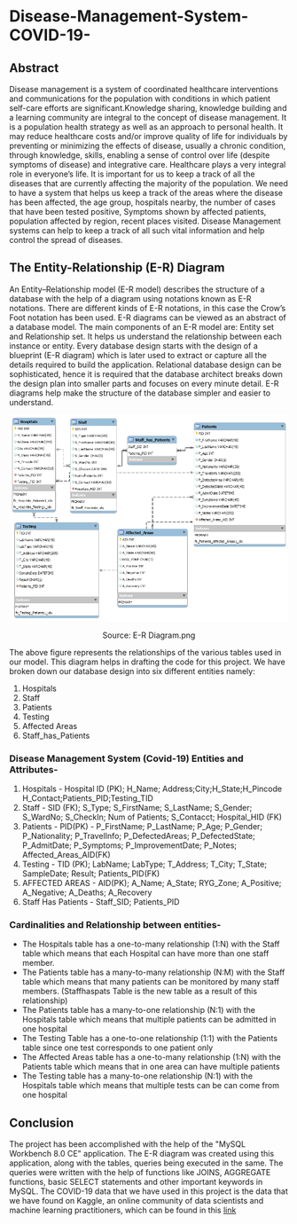 # Disease-Management-System-COVID-19-
## Abstract
Disease management is a system of coordinated healthcare interventions and
communications for the population with conditions in which patient self-care efforts are
significant.Knowledge sharing, knowledge building and a learning community are integral to
the concept of disease management. It is a population health strategy as well as an
approach to personal health. It may reduce healthcare costs and/or improve quality of life for
individuals by preventing or minimizing the effects of disease, usually a chronic condition,
through knowledge, skills, enabling a sense of control over life (despite symptoms of
disease) and integrative care.
Healthcare plays a very integral role in everyone’s life. It is important for us to keep a track of
all the diseases that are currently affecting the majority of the population. We need to have a
system that helps us keep a track of the areas where the disease has been affected, the age
group, hospitals nearby, the number of cases that have been tested positive, Symptoms
shown by affected patients, population affected by region, recent places visited.
Disease Management systems can help to keep a track of all such vital information and help
control the spread of diseases.

## The Entity-Relationship (E-R) Diagram
An Entity–Relationship model (E-R model) describes the structure of a database with the
help of a diagram using notations known as E-R notations. There are different kinds of E-R
notations, in this case the Crow’s Foot notation has been used. E-R diagrams can be viewed
as an abstract of a database model. The main components of an E-R model are: Entity set
and Relationship set. It helps us understand the relationship between each instance or
entity. Every database design starts with the design of a blueprint (E-R diagram) which is
later used to extract or capture all the details required to build the application.
Relational database design can be sophisticated, hence it is required that the database
architect breaks down the design plan into smaller parts and focuses on every minute detail.
E-R diagrams help make the structure of the database simpler and easier to understand.

<p align="center">
    <img src="E-R Diagram.png">
</p>

<p align="center">Source: E-R Diagram.png</p>

The above figure represents the relationships of the various tables used in our model. This diagram
helps in drafting the code for this project. We have broken down our database design into six
different entities
namely:
1. Hospitals
2. Staff
3. Patients
4. Testing
5. Affected Areas
6. Staff_has_Patients

### Disease Management System (Covid-19) Entities and Attributes-
1. Hospitals - Hospital ID (PK); H_Name; Address;City;H_State;H_Pincode
H_Contact;Patients_PID;Testing_TID
2. Staff - SID (FK); S_Type; S_FirstName; S_LastName; S_Gender; S_WardNo;
S_CheckIn; Num of Patients; S_Contacct; Hospital_HID (FK)
3. Patients - PID(PK) - P_FirstName; P_LastName; P_Age; P_Gender; P_Nationality;
P_TravelInfo; P_DefectedAreas; P_DefectedState; P_AdmitDate; P_Symptoms;
P_ImprovementDate; P_Notes; Affected_Areas_AID(FK)
4. Testing - TID (PK); LabName; LabType; T_Address; T_City; T_State; SampleDate;
Result; Patients_PID(FK)
5. AFFECTED AREAS - AID(PK); A_Name; A_State; RYG_Zone; A_Positive;
A_Negative; A_Deaths; A_Recovery
6. Staff Has Patients - Staff_SID; Patients_PID

### Cardinalities and Relationship between entities-
- The Hospitals table has a one-to-many relationship (1:N) with the Staff table which
means that each Hospital can have more than one staff member.
- The Patients table has a many-to-many relationship (N:M) with the Staff table
which means that many patients can be monitored by many staff members.
(Staffhaspats Table is the new table as a result of this relationship)
- The Patients table has a many-to-one relationship (N:1) with the Hospitals table
which means that multiple patients can be admitted in one hospital
- The Testing Table has a one-to-one relationship (1:1) with the Patients table since
one test corresponds to one patient only
- The Affected Areas table has a one-to-many relationship (1:N) with the Patients
table which means that in one area can have multiple patients
- The Testing table has a many-to-one relationship (N:1) with the Hospitals table
which means that multiple tests can be can come from one hospital

## Conclusion
The project has been accomplished with the help of the "MySQL Workbench 8.0 CE"
application. The E-R diagram was created using this application, along with the tables,
queries being executed in the same.
The queries were written with the help of functions like JOINS, AGGREGATE functions,
basic SELECT statements and other important keywords in MySQL.
The COVID-19 data that we have used in this project is the data that we have found on
Kaggle, an online community of data scientists and machine learning practitioners, which
can be found in this [link](https://www.kaggle.com/sudalairajkumar/covid19-in-india#AgeGroupDetails.csv)
